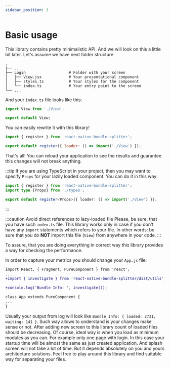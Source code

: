 ```yaml
---
sidebar_position: 3
---
```


# Basic usage

This library contains pretty minimalistic API. And we will look on this a little bit later.
Let's assume we have next folder structure

    .
    ├── ...
    ├── Login                   # Folder with your screen
    │   ├── View.jsx            # Your presentational component
    │   ├── styles.ts           # Your styles for the component
    │   └── index.ts            # Your entry point to the screen
    └── ...

And your `index.ts` file looks like this:

```js
import View from './View';

export default View;
```

You can easily rewrite it with this library!

```js
import { register } from 'react-native-bundle-splitter';

export default register({ loader: () => import('./View') });
```

That's all! You can reload your application to see the results and guarantee this changes will not break anything.

:::tip
If you are using TypeScript in your project, then you may want to specify `Props` for your lazily loaded component. You can do it in this way:

```ts
import { register } from 'react-native-bundle-splitter';
import type {Props} from './types';

export default register<Props>({ loader: () => import('./View') });
```
:::

:::caution Avoid direct references to lazy-loaded file
Please, be sure, that you have such `index.ts` file. This library works only in case if you don't have any `import` statements which refers to your file. In other words: be sure that you do **NOT** import this file (`View`) from anywhere in your code.
:::

To assure, that you are doing everything in correct way this library provides a way for checking the performance.

In order to capture your metrics you should change your `App.js` file:

```diff
import React, { Fragment, PureComponent } from 'react';
...
+import { investigate } from 'react-native-bundle-splitter/dist/utils';

+console.log('Bundle Info: ', investigate());

class App extends PureComponent {
...
}
```

Usually your output from log will look like `Bundle Info: { loaded: 2731, waiting: 141 }`. Such way allows to understand is your changes make sense or not. After adding new screen to this library count of loaded files should be decreasing. Of course, ideal way is when you load as minimum modules as you can. For example only one page with login. In this case your startup time will be almost the same as just created application. And splash screen will not take a lot of time.
But it depends absolutely on you and yours architecture solutions. Feel free to play around this library and find suitable way for separating your files.
